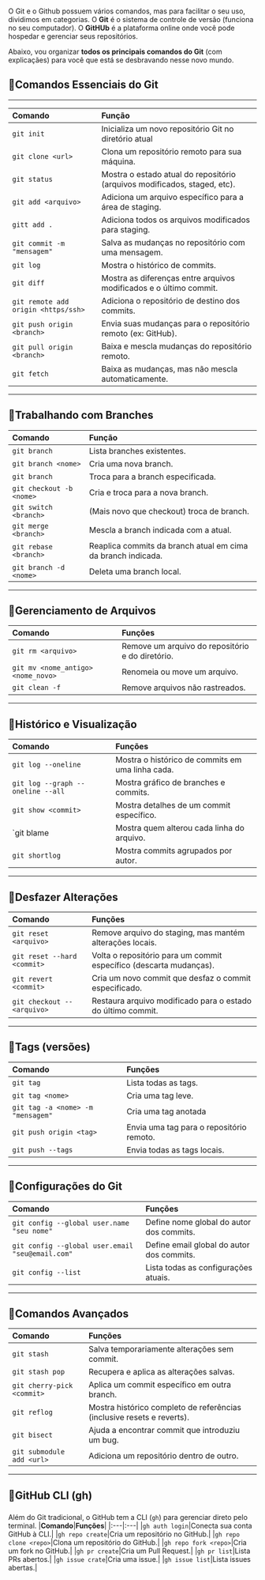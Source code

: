 ###
O Git e o Github possuem vários comandos, mas para facilitar o seu uso, dividimos em categorias.
O **Git** é o sistema de controle de versão (funciona no seu computador).
O **GitHUb** é a plataforma online onde você pode hospedar e gerenciar seus repositórios.

Abaixo, vou organizar **todos os principais comandos do Git** (com explicaçães) para você que está se desbravando nesse novo mundo.  

## 🔹Comandos Essenciais do Git

---
|**Comando**| **Função**|
:---|:---| 
|`git init`|Inicializa um novo repositório Git no diretório atual|
|`git clone <url>`|Clona um repositório remoto para sua máquina.|
|`git status`|Mostra o estado atual do repositório (arquivos modificados, staged, etc).|
|`git add <arquivo>`|Adiciona um arquivo específico para a área de staging.|
|`gitt add .`|Adiciona todos os arquivos modificados para staging.|
|`git commit -m "mensagem"`|Salva as mudanças no repositório com uma mensagem.|
|`git log`| Mostra o histórico de commits.|
|`git diff`|Mostra as diferenças entre arquivos modificados e o último commit.|
|`git remote add origin <https/ssh>`|Adiciona o repositório de destino dos commits.|
|`git push origin <branch>`|Envia suas mudanças para o repositório remoto (ex: GitHub).|
|`git pull origin <branch>`| Baixa e mescla mudanças do repositório remoto.|
|`git fetch`| Baixa as mudanças, mas não mescla automaticamente.|

---
## 🔹Trabalhando com Branches
|**Comando**|**Função**|
|:---|:---|
|`git branch`|Lista branches existentes.|
|`git branch <nome>`|Cria uma nova branch.|
|`git branch`|Troca para a branch especificada.|
|`git checkout -b <nome>`|Cria e troca para a nova branch.|
|`git switch <branch>`|(Mais novo que checkout) troca de branch.|
|`git merge <branch>`|Mescla a branch indicada com a atual.|
|`git rebase <branch>`|Reaplica commits da branch atual em cima da branch indicada.|
|`git branch -d <nome>`|Deleta uma branch local.|

---
## 🔹Gerenciamento de Arquivos
|**Comando**|**Funções**|
|:---|:---|
|`git rm <arquivo>`|Remove um arquivo do repositório e do diretório.|
|`git mv <nome_antigo> <nome_novo>`|Renomeia ou move um arquivo.|
|`git clean -f`|Remove arquivos não rastreados.|

---
## 🔹Histórico e Visualização
|**Comando**|**Funções**|
|:---|:---|
|`git log --oneline`|Mostra o histórico de commits em uma linha cada.|
|`git log --graph --oneline --all`|Mostra gráfico de branches e commits.|
|`git show <commit>`|Mostra detalhes de um commit específico.|
|`git blame <arquivo>|Mostra quem alterou cada linha do arquivo.|
|`git shortlog`|Mostra commits agrupados por autor.|

---
## 🔹Desfazer Alterações
|**Comando**|**Funções**|
|:---|:---|
|`git reset <arquivo>`|Remove arquivo do staging, mas mantém alterações locais.|
|`git reset --hard <commit>`|Volta o repositório para um commit específico (descarta mudanças).|
|`git revert <commit>`| Cria um novo commit que desfaz o commit especificado.|
|`git checkout -- <arquivo>`|Restaura arquivo modificado para o estado do último commit.|

---
## 🔹Tags (versões)
|**Comando**|**Funções**|
|:---|:---|
|`git tag`|Lista todas as tags.|
|`git tag <nome>`|Cria uma tag leve.|
|`git tag -a <nome> -m "mensagem"`|Cria uma tag anotada|
|`git push origin <tag>`|Envia uma tag para o repositório remoto.|
|`git push --tags`|Envia todas as tags locais.|

---
## 🔹Configurações do Git
|**Comando**|**Funções**|
|:---|:---|
|`git config --global user.name "seu nome"`|Define nome global do autor dos commits.|
|`git config --global user.email "seu@email.com"`|Define email global do autor dos commits.|
|`git config --list`|Lista todas as configurações atuais.|

---
## 🔹Comandos Avançados
|**Comando**|**Funções**|
|:---|:---|
|`git stash`|Salva temporariamente alterações sem commit.|
|`git stash pop`|Recupera e aplica as alterações salvas.|
|`git cherry-pick <commit>`| Aplica um commit específico em outra branch.|
|`git reflog`|Mostra histórico completo de referências (inclusive resets e reverts).|
|`git bisect`|Ajuda a encontrar commit que introduziu um bug.|
|`git submodule add <url>`|Adiciona um repositório dentro de outro.|

---
## 🔹GitHub CLI (gh)
### 
Além do Git tradicional, o GitHub tem a CLI (`gh`) para gerenciar direto pelo terminal.
|**Comando**|**Funções**|
|:---|:---|
|`gh auth login`|Conecta sua conta GitHub à CLI.|
|`gh repo create`|Cria um repositório no GitHub.|
|`gh repo clone <repo>`|Clona um repositório do GitHub.|
|`gh repo fork <repo>`|Cria um fork no GitHub.|
|`gh pr create`|Cria um Pull Request.|
|`gh pr list`|Lista PRs abertos.|
|`gh issue crate`|Cria uma issue.|
|`gh issue list`|Lista issues abertas.|
